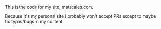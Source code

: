 This is the code for my site, matscales.com.

Because it's my personal site I probably won't accept PRs except to maybe fix typos/bugs in my content.
